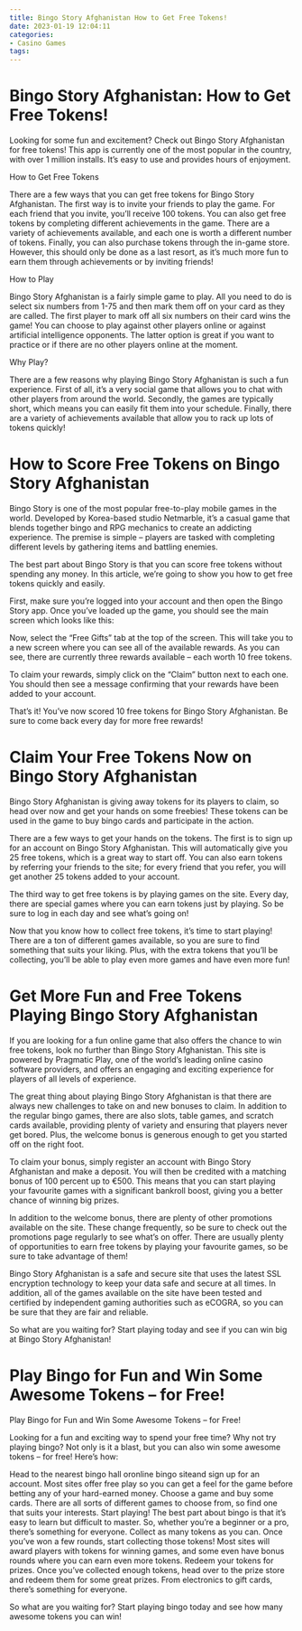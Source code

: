 ```yaml
---
title: Bingo Story Afghanistan How to Get Free Tokens!
date: 2023-01-19 12:04:11
categories:
- Casino Games
tags:
---
```



#  Bingo Story Afghanistan: How to Get Free Tokens!

Looking for some fun and excitement? Check out Bingo Story Afghanistan for free tokens! This app is currently one of the most popular in the country, with over 1 million installs. It’s easy to use and provides hours of enjoyment.

How to Get Free Tokens

There are a few ways that you can get free tokens for Bingo Story Afghanistan. The first way is to invite your friends to play the game. For each friend that you invite, you’ll receive 100 tokens. You can also get free tokens by completing different achievements in the game. There are a variety of achievements available, and each one is worth a different number of tokens. Finally, you can also purchase tokens through the in-game store. However, this should only be done as a last resort, as it’s much more fun to earn them through achievements or by inviting friends!

How to Play

Bingo Story Afghanistan is a fairly simple game to play. All you need to do is select six numbers from 1-75 and then mark them off on your card as they are called. The first player to mark off all six numbers on their card wins the game! You can choose to play against other players online or against artificial intelligence opponents. The latter option is great if you want to practice or if there are no other players online at the moment.

Why Play?

There are a few reasons why playing Bingo Story Afghanistan is such a fun experience. First of all, it’s a very social game that allows you to chat with other players from around the world. Secondly, the games are typically short, which means you can easily fit them into your schedule. Finally, there are a variety of achievements available that allow you to rack up lots of tokens quickly!

#  How to Score Free Tokens on Bingo Story Afghanistan

Bingo Story is one of the most popular free-to-play mobile games in the world. Developed by Korea-based studio Netmarble, it’s a casual game that blends together bingo and RPG mechanics to create an addicting experience. The premise is simple – players are tasked with completing different levels by gathering items and battling enemies.

The best part about Bingo Story is that you can score free tokens without spending any money. In this article, we’re going to show you how to get free tokens quickly and easily.

First, make sure you’re logged into your account and then open the Bingo Story app. Once you’ve loaded up the game, you should see the main screen which looks like this:

Now, select the “Free Gifts” tab at the top of the screen. This will take you to a new screen where you can see all of the available rewards. As you can see, there are currently three rewards available – each worth 10 free tokens.

To claim your rewards, simply click on the “Claim” button next to each one. You should then see a message confirming that your rewards have been added to your account.

That’s it! You’ve now scored 10 free tokens for Bingo Story Afghanistan. Be sure to come back every day for more free rewards!

#  Claim Your Free Tokens Now on Bingo Story Afghanistan

Bingo Story Afghanistan is giving away tokens for its players to claim, so head over now and get your hands on some freebies! These tokens can be used in the game to buy bingo cards and participate in the action.

There are a few ways to get your hands on the tokens. The first is to sign up for an account on Bingo Story Afghanistan. This will automatically give you 25 free tokens, which is a great way to start off. You can also earn tokens by referring your friends to the site; for every friend that you refer, you will get another 25 tokens added to your account.

The third way to get free tokens is by playing games on the site. Every day, there are special games where you can earn tokens just by playing. So be sure to log in each day and see what’s going on!

Now that you know how to collect free tokens, it’s time to start playing! There are a ton of different games available, so you are sure to find something that suits your liking. Plus, with the extra tokens that you’ll be collecting, you’ll be able to play even more games and have even more fun!

#  Get More Fun and Free Tokens Playing Bingo Story Afghanistan

If you are looking for a fun online game that also offers the chance to win free tokens, look no further than Bingo Story Afghanistan. This site is powered by Pragmatic Play, one of the world’s leading online casino software providers, and offers an engaging and exciting experience for players of all levels of experience.

The great thing about playing Bingo Story Afghanistan is that there are always new challenges to take on and new bonuses to claim. In addition to the regular bingo games, there are also slots, table games, and scratch cards available, providing plenty of variety and ensuring that players never get bored. Plus, the welcome bonus is generous enough to get you started off on the right foot.

To claim your bonus, simply register an account with Bingo Story Afghanistan and make a deposit. You will then be credited with a matching bonus of 100 percent up to €500. This means that you can start playing your favourite games with a significant bankroll boost, giving you a better chance of winning big prizes.

In addition to the welcome bonus, there are plenty of other promotions available on the site. These change frequently, so be sure to check out the promotions page regularly to see what’s on offer. There are usually plenty of opportunities to earn free tokens by playing your favourite games, so be sure to take advantage of them!

Bingo Story Afghanistan is a safe and secure site that uses the latest SSL encryption technology to keep your data safe and secure at all times. In addition, all of the games available on the site have been tested and certified by independent gaming authorities such as eCOGRA, so you can be sure that they are fair and reliable.

So what are you waiting for? Start playing today and see if you can win big at Bingo Story Afghanistan!

#  Play Bingo for Fun and Win Some Awesome Tokens – for Free!

Play Bingo for Fun and Win Some Awesome Tokens – for Free!

Looking for a fun and exciting way to spend your free time? Why not try playing bingo? Not only is it a blast, but you can also win some awesome tokens – for free! Here’s how:

Head to the nearest bingo hall oronline bingo siteand sign up for an account. Most sites offer free play so you can get a feel for the game before betting any of your hard-earned money. Choose a game and buy some cards. There are all sorts of different games to choose from, so find one that suits your interests. Start playing! The best part about bingo is that it’s easy to learn but difficult to master. So, whether you’re a beginner or a pro, there’s something for everyone. Collect as many tokens as you can. Once you’ve won a few rounds, start collecting those tokens! Most sites will award players with tokens for winning games, and some even have bonus rounds where you can earn even more tokens. Redeem your tokens for prizes. Once you’ve collected enough tokens, head over to the prize store and redeem them for some great prizes. From electronics to gift cards, there’s something for everyone.

So what are you waiting for? Start playing bingo today and see how many awesome tokens you can win!